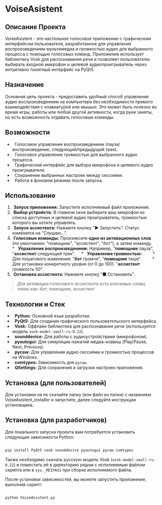 # VoiseAsistent

## Описание Проекта
VoiseAsistent - это настольное голосовое приложение с графическим интерфейсом пользователя, разработанное для управления воспроизведением мультимедиа и громкостью аудио для выбранного процесса с помощью голосовых команд. Приложение использует библиотеку Vosk для распознавания речи и позволяет пользователю выбирать входной микрофон и целевой аудиопроигрыватель через интуитивно понятный интерфейс на PyQt5.
## Назначение
Основная цель проекта - предоставить удобный способ управления аудио воспроизведением на компьютере без необходимости прямого взаимодействия с клавиатурой или мышью. Это может быть полезно во время игры, работы или любой другой активности, когда руки заняты, но есть возможность отдавать голосовые команды.
## Возможности
*   Голосовое управление воспроизведением (пауза/воспроизведение, следующий/предыдущий трек).
*   Голосовое управление громкостью для выбранного аудио процесса.
*   Графический интерфейс для выбора микрофона и целевого аудио проигрывателя.
*   Сохранение выбранных настроек между сессиями.
*   Работа в фоновом режиме после запуска.
## Использование
1.  **Запуск приложения:** Запустите исполняемый файл приложения.
2.  **Выбор устройств:** В главном окне выберите ваш микрофон из списка доступных и целевой аудио проигрыватель, громкостью которого вы хотите управлять.
3.  **Запуск ассистента:** Нажмите кнопку "▶ Запустить". Статус изменится на "Слушаю...".
4.  **Голосовые команды:** Произнесите **одно из активационных слов** (по умолчанию: "помощник", "ассистент", "бот"), а затем команду.
    *   **Управление воспроизведением:** Например, "**помощник** пауза", "**ассистент** следующий трек".
    *   **Управление громкостью:**
        *   Для пошагового изменения: "**бот** громче", "**помощник** тише".
        *   Для установки конкретного уровня (от 0 до 100): "**ассистент** громкость 50".
5.  **Остановка ассистента:** Нажмите кнопку "■ Остановить".

> *Для активации голосового ассистента есть ключевые слова, такие как: бот, помощник, ассистент*
## Технологии и Стек
*   **Python:** Основной язык разработки.
*   **PyQt5:** Для создания графического пользовательского интерфейса.
*   **Vosk:** Оффлайн библиотека для распознавания речи (используется модель `vosk-model-small-ru-0.22`).
*   **sounddevice:** Для работы с аудиоустройствами (микрофоном).
*   **pyautogui:** Для симуляции нажатий медиа-клавиш (Play/Pause, Next, Previous).
*   **pycaw:** Для управления аудио сессиями и громкостью процессов на Windows.
*   **comtypes:** Зависимость для `pycaw`.
*   **QSettings:** Для сохранения и загрузки настроек приложения.
## Установка (для пользователей)
Для установки на пк скачайте папку (или файл из папки) с названием VoiseAsistent_installer и запустите, далее следуйте инструкции установщика.
## Установка (для разработчиков)
Для локального запуска проекта вам потребуется установить следующие зависимости Python:

```bash

pip install PyQt5 vosk sounddevice pyautogui pycaw comtypes

```

Также необходимо скачать русскую модель Vosk (`vosk-model-small-ru-0.22`) и поместить её в директорию рядом с исполняемым файлом скрипта или в `sys._MEIPASS` при сборке исполняемого файла.

После установки зависимостей, вы можете запустить приложение, выполнив скрипт:

```bash

python VoiseAsistent.py

```
